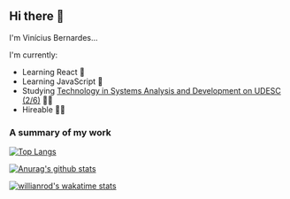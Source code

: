 ## Hi there 👋

I'm Vinícius Bernardes...

I'm currently:
- Learning React 🎨
- Learning JavaScript 💛
- Studying [Technology in Systems Analysis and Development on UDESC (2/6)](https://www.udesc.br/cct/tads) 👨‍🎓
- Hireable 👨‍💼

### A summary of my work

[![Top Langs](https://github-readme-stats.vercel.app/api/top-langs/?username=viniciusbe&layout=compact&theme=shades-of-purple)](https://github.com/anuraghazra/github-readme-stats)

[![Anurag's github stats](https://github-readme-stats.vercel.app/api?username=viniciusbe&show_icons=true&theme=shades-of-purple)](https://github.com/anuraghazra/github-readme-stats)

[![willianrod's wakatime stats](https://github-readme-stats.vercel.app/api/wakatime?username=viniciusbe)](https://github.com/anuraghazra/github-readme-stats)



